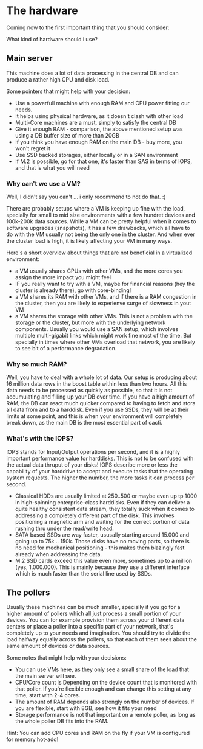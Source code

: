 # The hardware 
Coming now to the first important thing that you should consider:

What kind of hardware should i use?

## Main server
This machine does a lot of data processing in the central DB and can produce a rather high CPU and disk load.

Some pointers that might help with your decision:
  * Use a powerfull machine with enough RAM and CPU power fitting our needs.
  * It helps using physical hardware, as it doesn't clash with other load
  * Multi-Core machines are a must, simply to satisfy the central DB
  * Give it enough RAM - comparison, the above mentioned setup was using a DB buffer size of more than 20GB
  * If you think you have enough RAM on the main DB - buy more, you won't regret it
  * Use SSD backed storages, either locally or in a SAN environment
  * If M.2 is possible, go for that one, it's faster than SAS in terms of IOPS, and that is what you will need

### Why can't we use a VM?
Well, I didn't say you can't ... i only recommend to not do that. :)

There are probably setups where a VM is keeping up fine with the load, specially for small to mid size environments with a few hundret devices and 100k-200k data sources.
While a VM can be pretty helpful when it comes to software upgrades (snapshots), it has a few drawbacks, which all have to do with the VM usually not being the only one in the cluster. And when ever the cluster load is high, it is likely affecting your VM in many ways.

Here's a short overview about things that are not beneficial in a virtualized environment:
 * a VM usually shares CPUs with other VMs, and the more cores you assign the more impact you might feel
 * IF you really want to try with a VM, maybe for financial reasons (hey the cluster is already there), go with core-binding!
 * a VM shares its RAM with other VMs, and if there is a RAM congestion in the cluster, then you are likely to experienve surge of slowness in yout VM
 * a VM shares the storage with other VMs.
   This is not a problem with the storage or the cluster, but more with the underlying network components.
   Usually you would use a SAN setup, which involves multiple multi-gigabit links which might work fine most of the time.
   But specially in times where other VMs overload that network, you are likely to see bit of a performance degradation.

### Why so much RAM?
Well, you have to deal with a whole lot of data.
Our setup is producing about 16 million data rows in the boost table within less than two hours.
All this data needs to be processed as quickly as possible, so that it is not accumulating and filling up your DB over time.
If you have a high amount of RAM, the DB can react much quicker compared to having to fetch and stora all data from and to a harddisk.
Even if you use SSDs, they will be at their limits at some point, and this is when your environment will completely break down, as the main DB is the most essential part of cacti.

### What's with the IOPS?
IOPS stands for Input/Output operations per second, and it is a highly important performance value for harddisks.
This is not to be confused with the actual data thruput of your disks!
IOPS describe more or less the capability of your harddrive to accept and execute tasks that the operating system requests.
The higher the number, the more tasks it can process per second.
 * Classical HDDs are usually limited at 250..500 or maybe even up tp 1000 in high-spinning enterprise-class harddisks.
   Even if they can deliver a quite healthy consistent data stream, they totally suck when it comes to addressing a completely different part of the disk.
   This involves positioning a magnetic arm and waiting for the correct portion of data rushing thru under the read/write head.
 * SATA based SSDs are way faster, ususally starting around 15.000 and going up to 75k .. 150k.
   Those disks have no moving parts, so there is no need for mechanical positioning - this makes them blazingly fast already when addressing the data.
 * M.2 SSD cards exceed this value even more, sometimes up to a million (yes, 1.000.000).
   This is mainly because they use a different interface which is much faster than the serial line used by SSDs.

## The pollers
Usually these machines can be much smaller, specially if you go for a higher amount of pollers which all just process a small portion of your devices.
You can for example provision them across your different data centers or place a poller into a specific part of your network, that's completely up to your needs and imagination.
You should try to divide the load halfway equally across the pollers, so that each of them sees about the same amount of devices or data sources.

Some notes that might help with your decisions:
 * You can use VMs here, as they only see a small share of the load that the main server will see.
 * CPU/Core count is Depending on the device count that is monitored with that poller.
   If you're flexible enough and can change this setting at any time, start with 2-4 cores.
 * The amount of RAM depends also strongly on the number of devices.
   If you are flexible, start with 8GB, see how it fits your need
 * Storage performance is not that important on a remote poller, as long as the whole poller DB fits into the RAM.

Hint: You can add CPU cores and RAM on the fly if your VM is configured for memory hot-add!

